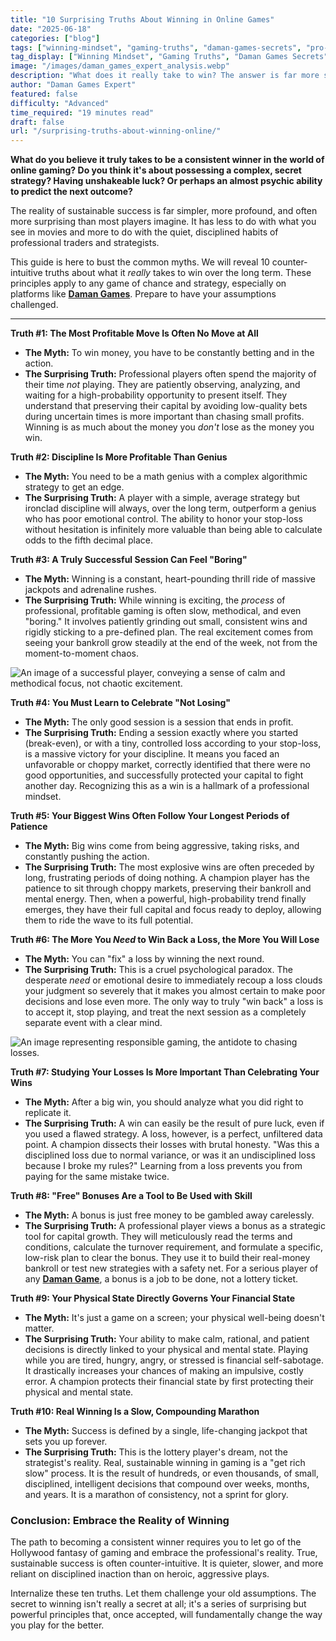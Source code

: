 ```yaml
---
title: "10 Surprising Truths About Winning in Online Games"
date: "2025-06-18"
categories: ["blog"]
tags: ["winning-mindset", "gaming-truths", "daman-games-secrets", "pro-gaming-tips", "psychology-of-winning"]
tag_display: ["Winning Mindset", "Gaming Truths", "Daman Games Secrets", "Pro Gaming Tips", "Psychology of Winning"]
image: "/images/daman_games_expert_analysis.webp"
description: "What does it really take to win? The answer is far more surprising than you think. This article busts common myths and reveals 10 counter-intuitive truths about long-term success in online gaming."
author: "Daman Games Expert"
featured: false
difficulty: "Advanced"
time_required: "19 minutes read"
draft: false
url: "/surprising-truths-about-winning-online/"
---
```


**What do you believe it truly takes to be a consistent winner in the world of online gaming? Do you think it's about possessing a complex, secret strategy? Having unshakeable luck? Or perhaps an almost psychic ability to predict the next outcome?**

The reality of sustainable success is far simpler, more profound, and often more surprising than most players imagine. It has less to do with what you see in movies and more to do with the quiet, disciplined habits of professional traders and strategists.

This guide is here to bust the common myths. We will reveal 10 counter-intuitive truths about what it *really* takes to win over the long term. These principles apply to any game of chance and strategy, especially on platforms like **[Daman Games](https://daman-game.world "Daman Games")**. Prepare to have your assumptions challenged.

---

**Truth #1: The Most Profitable Move Is Often No Move at All**
* **The Myth:** To win money, you have to be constantly betting and in the action.
* **The Surprising Truth:** Professional players often spend the majority of their time *not* playing. They are patiently observing, analyzing, and waiting for a high-probability opportunity to present itself. They understand that preserving their capital by avoiding low-quality bets during uncertain times is more important than chasing small profits. Winning is as much about the money you *don't* lose as the money you win.

**Truth #2: Discipline Is More Profitable Than Genius**
* **The Myth:** You need to be a math genius with a complex algorithmic strategy to get an edge.
* **The Surprising Truth:** A player with a simple, average strategy but ironclad discipline will always, over the long term, outperform a genius who has poor emotional control. The ability to honor your stop-loss without hesitation is infinitely more valuable than being able to calculate odds to the fifth decimal place.

**Truth #3: A Truly Successful Session Can Feel "Boring"**
* **The Myth:** Winning is a constant, heart-pounding thrill ride of massive jackpots and adrenaline rushes.
* **The Surprising Truth:** While winning is exciting, the *process* of professional, profitable gaming is often slow, methodical, and even "boring." It involves patiently grinding out small, consistent wins and rigidly sticking to a pre-defined plan. The real excitement comes from seeing your bankroll grow steadily at the end of the week, not from the moment-to-moment chaos.

![An image of a successful player, conveying a sense of calm and methodical focus, not chaotic excitement.](/images/daman_games_success_stories.webp)

**Truth #4: You Must Learn to Celebrate "Not Losing"**
* **The Myth:** The only good session is a session that ends in profit.
* **The Surprising Truth:** Ending a session exactly where you started (break-even), or with a tiny, controlled loss according to your stop-loss, is a massive victory for your discipline. It means you faced an unfavorable or choppy market, correctly identified that there were no good opportunities, and successfully protected your capital to fight another day. Recognizing this as a win is a hallmark of a professional mindset.

**Truth #5: Your Biggest Wins Often Follow Your Longest Periods of Patience**
* **The Myth:** Big wins come from being aggressive, taking risks, and constantly pushing the action.
* **The Surprising Truth:** The most explosive wins are often preceded by long, frustrating periods of doing nothing. A champion player has the patience to sit through choppy markets, preserving their bankroll and mental energy. Then, when a powerful, high-probability trend finally emerges, they have their full capital and focus ready to deploy, allowing them to ride the wave to its full potential.

**Truth #6: The More You *Need* to Win Back a Loss, the More You Will Lose**
* **The Myth:** You can "fix" a loss by winning the next round.
* **The Surprising Truth:** This is a cruel psychological paradox. The desperate *need* or emotional desire to immediately recoup a loss clouds your judgment so severely that it makes you almost certain to make poor decisions and lose even more. The only way to truly "win back" a loss is to accept it, stop playing, and treat the next session as a completely separate event with a clear mind.

![An image representing responsible gaming, the antidote to chasing losses.](/images/daman_games_responsible_gaming.webp)

**Truth #7: Studying Your Losses Is More Important Than Celebrating Your Wins**
* **The Myth:** After a big win, you should analyze what you did right to replicate it.
* **The Surprising Truth:** A win can easily be the result of pure luck, even if you used a flawed strategy. A loss, however, is a perfect, unfiltered data point. A champion dissects their losses with brutal honesty. "Was this a disciplined loss due to normal variance, or was it an undisciplined loss because I broke my rules?" Learning from a loss prevents you from paying for the same mistake twice.

**Truth #8: "Free" Bonuses Are a Tool to Be Used with Skill**
* **The Myth:** A bonus is just free money to be gambled away carelessly.
* **The Surprising Truth:** A professional player views a bonus as a strategic tool for capital growth. They will meticulously read the terms and conditions, calculate the turnover requirement, and formulate a specific, low-risk plan to clear the bonus. They use it to build their real-money bankroll or test new strategies with a safety net. For a serious player of any **[Daman Game](https://daman-game.world "Daman Game")**, a bonus is a job to be done, not a lottery ticket.

**Truth #9: Your Physical State Directly Governs Your Financial State**
* **The Myth:** It's just a game on a screen; your physical well-being doesn't matter.
* **The Surprising Truth:** Your ability to make calm, rational, and patient decisions is directly linked to your physical and mental state. Playing while you are tired, hungry, angry, or stressed is financial self-sabotage. It drastically increases your chances of making an impulsive, costly error. A champion protects their financial state by first protecting their physical and mental state.

**Truth #10: Real Winning Is a Slow, Compounding Marathon**
* **The Myth:** Success is defined by a single, life-changing jackpot that sets you up forever.
* **The Surprising Truth:** This is the lottery player's dream, not the strategist's reality. Real, sustainable winning in gaming is a "get rich slow" process. It is the result of hundreds, or even thousands, of small, disciplined, intelligent decisions that compound over weeks, months, and years. It is a marathon of consistency, not a sprint for glory.

### **Conclusion: Embrace the Reality of Winning**

The path to becoming a consistent winner requires you to let go of the Hollywood fantasy of gaming and embrace the professional's reality. True, sustainable success is often counter-intuitive. It is quieter, slower, and more reliant on disciplined inaction than on heroic, aggressive plays.

Internalize these ten truths. Let them challenge your old assumptions. The secret to winning isn't really a secret at all; it's a series of surprising but powerful principles that, once accepted, will fundamentally change the way you play for the better.